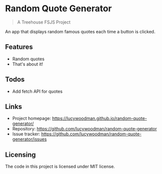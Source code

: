 # Random Quote Generator
> A Treehouse FSJS Project

An app that displays random famous quotes each time a button is clicked.

## Features

* Random quotes
* That's about it!

## Todos

* Add fetch API for quotes

## Links

- Project homepage: https://lucywoodman.github.io/random-quote-generator/
- Repository: https://github.com/lucywoodman/random-quote-generator
- Issue tracker: https://github.com/lucywoodman/random-quote-generator/issues

## Licensing

The code in this project is licensed under MIT license.